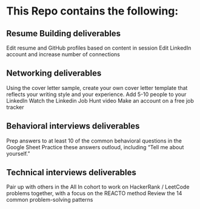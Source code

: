 # This Repo contains the following:

## Resume Building deliverables 
Edit resume and GitHub profiles based on content in session
Edit LinkedIn account and increase number of connections

## Networking deliverables 
Using the cover letter sample, create your own cover letter template that reflects your writing style and your experience. 
Add 5-10 people to your LinkedIn
Watch the Linkedin Job Hunt video
Make an account on a free job tracker

## Behavioral interviews deliverables 
Prep answers to at least 10 of the common behavioral questions in the Google Sheet
Practice these answers outloud, including “Tell me about yourself.”

## Technical interviews deliverables 
Pair up with others in the All In cohort to work on HackerRank / LeetCode problems together, with a focus on the REACTO method
Review the 14 common problem-solving patterns

